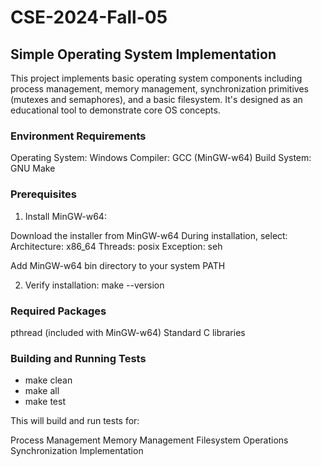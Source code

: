 # CSE-2024-Fall-05
## Simple Operating System Implementation
This project implements basic operating system components including process management, memory management, synchronization primitives (mutexes and semaphores), and a basic filesystem. It's designed as an educational tool to demonstrate core OS concepts.
### Environment Requirements

Operating System: Windows
Compiler: GCC (MinGW-w64)
Build System: GNU Make

### Prerequisites
1. Install MinGW-w64:

Download the installer from MinGW-w64
During installation, select: 
Architecture: x86_64
Threads: posix
Exception: seh

Add MinGW-w64 bin directory to your system PATH

2. Verify installation:
make --version

### Required Packages
pthread (included with MinGW-w64)
Standard C libraries

### Building and Running Tests
- make clean
- make all
- make test

This will build and run tests for:

Process Management
Memory Management
Filesystem Operations
Synchronization Implementation
